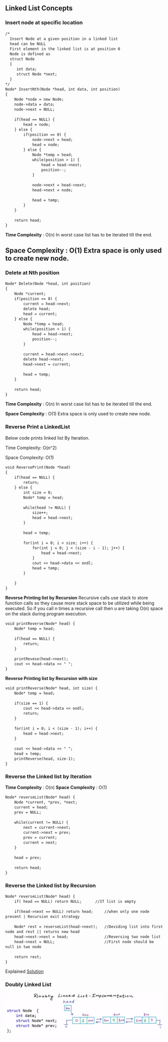## Linked List Concepts

### Insert node at specific location
```
/*
  Insert Node at a given position in a linked list 
  head can be NULL 
  First element in the linked list is at position 0
  Node is defined as 
  struct Node
  {
     int data;
     struct Node *next;
  }
*/
Node* InsertNth(Node *head, int data, int position)
{
    Node *node = new Node;
    node->data = data;
    node->next = NULL;
    
    if(head == NULL) {
        head = node;
    } else {
        if(position == 0) {
            node->next = head;
            head = node;
        } else {
            Node *temp = head;
            while(position > 1) {
                head = head->next;
                position--;
            }
            
            node->next = head->next;
            head->next = node;
            
            head = temp;
        }
    }
    
    return head;
}
``` 

**Time Complexity** : O(n)  In worst case list has to be iterated till the end.

**Space Complexity** : O(1) Extra space is only used to create new node.
-----------------------------------------------------------------------

### Delete at Nth position
```
Node* Delete(Node *head, int position)
{
    Node *current;
    if(position == 0) {
        current = head->next;
        delete head;
        head = current;
    } else {
        Node *temp = head;
        while(position > 1) {
            head = head->next;
            position--;
        }
        
        current = head->next->next;
        delete head->next;
        head->next = current;
        
        head = temp;
    }
    
    return head;
}
```

**Time Complexity** : O(n)  In worst case list has to be iterated till the end.

**Space Complexity** : O(1) Extra space is only used to create new node.

### Reverse Print a LinkedList
Below code prints linked list By Iteration.

Time Complexity: O(n^2)

Space Complexity: O(1)
```
void ReversePrint(Node *head)
{
    if(head == NULL) {
        return;
    } else {
        int size = 0;
        Node* temp = head;
        
        while(head != NULL) {
            size++;
            head = head->next;
        }
        
        head = temp;
        
        for(int i = 0; i < size; i++) {
            for(int j = 0; j < (size - i - 1); j++) {
                head = head->next;
            }
            cout << head->data << endl;
            head = temp;
        }
        
    }
}
```
**Reverse Printing list by Recursion**
Recursive calls use stack to store function calls so they cause more stack space to be utilized while being executed. So if you call n times a recursive call then u are taking O(n) space on the stack during program execution.
```
void printReverse(Node* head) {
    Node* temp = head;

    if(head == NULL) {
        return;
    }

    printRevese(head->next);
    cout << head->data << " ";
}
```

**Reverse Printing list by Recursion with size**

```
void printReverse(Node* head, int size) {
    Node* temp = head;

    if(size == 1) {
        cout << head->data << endl;
        return;
    }

    for(int i = 0; i < (size - 1); i++) {
        head = head->next;
    }

    cout << head->data << " ";
    head = temp;
    printReverse(head, size-1);
}
```

### Reverse the Linked list by Iteration
**Time Complexity** : O(n)
**Space Complexity** : O(1)

```
Node* reverseList(Node* head) {
    Node *current, *prev, *next;
    current = head;
    prev = NULL;

    while(current != NULL) {
        next = current->next;
        current->next = prev;
        prev = current;
        current = next;
    }
    
    head = prev;

    return head;
}
```

### Reverse the Linked list by Recursion
```
Node* reverseList(Node* head) {
	if( head == NULL) return NULL; 		//If list is empty
	
	if(head->next == NULL) return head;		//when only one node present | Recursion exit strategy

	Node* rest = reverseList(head->next);	//Deviding list into first node and rest || returns new head
	head->next->next = head;				//Reversing two node list
	head->next = NULL;						//First node should be null in two node

	return rest;
}
```

Explained [Solution](http://stackoverflow.com/questions/14080758/reversing-a-linkedlist-recursively-in-c)

### Doubly Linked List

![](doublyList.png)

